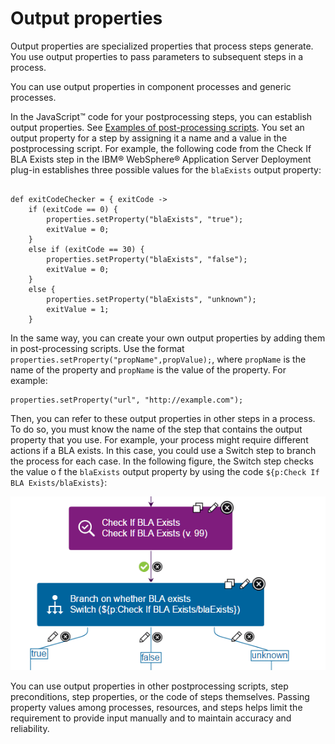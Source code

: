 # Output properties

Output properties are specialized properties that process steps generate. You use output properties to pass parameters to subsequent steps in a process.

You can use output properties in component processes and generic processes.

In the JavaScript™ code for your postprocessing steps, you can establish output properties. See [Examples of post-processing scripts](comp_postprocess_examples.md#). You set an output property for a step by assigning it a name and a value in the postprocessing script. For example, the following code from the Check If BLA Exists step in the IBM® WebSphere® Application Server Deployment plug-in establishes three possible values for the `blaExists` output property:

```

def exitCodeChecker = { exitCode ->
    if (exitCode == 0) {
        properties.setProperty("blaExists", "true");
        exitValue = 0;
    }
    else if (exitCode == 30) {
        properties.setProperty("blaExists", "false");
        exitValue = 0;
    }
    else {
        properties.setProperty("blaExists", "unknown");
        exitValue = 1;
    }

```

In the same way, you can create your own output properties by adding them in post-processing scripts. Use the format `properties.setProperty("propName",propValue);`, where `propName` is the name of the property and `propName` is the value of the property. For example:

```
properties.setProperty("url", "http://example.com");
```

Then, you can refer to these output properties in other steps in a process. To do so, you must know the name of the step that contains the output property that you use. For example, your process might require different actions if a BLA exists. In this case, you could use a Switch step to branch the process for each case. In the following figure, the Switch step checks the value o f the `blaExists` output property by using the code `${p:Check If BLA Exists/blaExists}`:

![Using an output property value as the input for a Swtich step](../images/output_properties_a.gif)

You can use output properties in other postprocessing scripts, step preconditions, step properties, or the code of steps themselves. Passing property values among processes, resources, and steps helps limit the requirement to provide input manually and to maintain accuracy and reliability.

